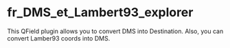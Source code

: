 # fr_DMS_et_Lambert93_explorer
This QField plugin allows you to convert DMS into Destination. Also, you can convert Lamber93 coords into DMS.
